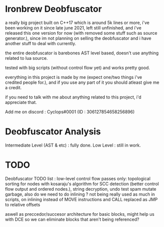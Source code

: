 # Ironbrew Deobfuscator

a really big project built on C++17 which is around 5k lines or more, i've been working on it since late june 2021, left still unfinished, and i've released this one version for now (with removed some stuff such as source generator.), since im not planning on selling the deobfuscator and i have another stuff to deal with currently.

the entire deobfuscator is barebones AST level based, doesn't use anything related to lua source.

tested with big scripts (without control flow yet) and works pretty good.

everything in this project is made by me (expect one/two things i've credited people for.), and if you use any part of it you should atleast give me a credit.

if you need to talk with me about anything related to this project, i'd appreciate that.

Add me on discord :
Cyclops#0001 (ID : 306127854658256896)

# Deobfuscator Analysis

Intermediate Level (AST & etc) : fully done.
Low Level : still in work.

# TODO

Deobfuscator TODO list : low-level control flow passes only: topological sorting for nodes with kosaraju's algorithm for SCC detection (better control flow output and ordered nodes.), string decryption, undo test spam mutate garbage,
also do we need to do inlining ? not being really used as much in scripts, on inlining instead of MOVE instructions and CALL replaced as JMP to relative offsets


aswell as preccedor/succesor architecture for basic blocks, might help us with DCE so we can eliminate blocks that aren't being referenced?
